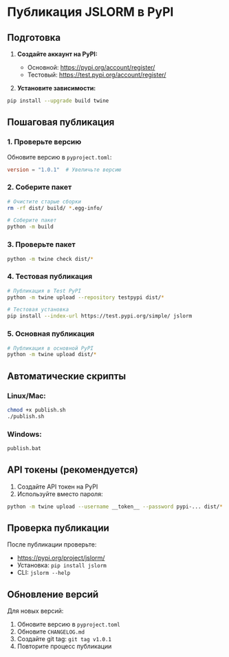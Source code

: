 # Публикация JSLORM в PyPI

## Подготовка

1. **Создайте аккаунт на PyPI:**
   - Основной: https://pypi.org/account/register/
   - Тестовый: https://test.pypi.org/account/register/

2. **Установите зависимости:**
```bash
pip install --upgrade build twine
```

## Пошаговая публикация

### 1. Проверьте версию
Обновите версию в `pyproject.toml`:
```toml
version = "1.0.1"  # Увеличьте версию
```

### 2. Соберите пакет
```bash
# Очистите старые сборки
rm -rf dist/ build/ *.egg-info/

# Соберите пакет
python -m build
```

### 3. Проверьте пакет
```bash
python -m twine check dist/*
```

### 4. Тестовая публикация
```bash
# Публикация в Test PyPI
python -m twine upload --repository testpypi dist/*

# Тестовая установка
pip install --index-url https://test.pypi.org/simple/ jslorm
```

### 5. Основная публикация
```bash
# Публикация в основной PyPI
python -m twine upload dist/*
```

## Автоматические скрипты

### Linux/Mac:
```bash
chmod +x publish.sh
./publish.sh
```

### Windows:
```cmd
publish.bat
```

## API токены (рекомендуется)

1. Создайте API токен на PyPI
2. Используйте вместо пароля:
```bash
python -m twine upload --username __token__ --password pypi-... dist/*
```

## Проверка публикации

После публикации проверьте:
- https://pypi.org/project/jslorm/
- Установка: `pip install jslorm`
- CLI: `jslorm --help`

## Обновление версий

Для новых версий:
1. Обновите версию в `pyproject.toml`
2. Обновите `CHANGELOG.md`
3. Создайте git tag: `git tag v1.0.1`
4. Повторите процесс публикации